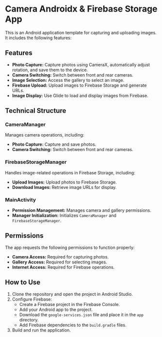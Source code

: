 # Camera Androidx & Firebase Storage App

This is an Android application template for capturing and uploading images. It includes the following features:

## Features

- **Photo Capture:** Capture photos using CameraX, automatically adjust rotation, and save them to the device.
- **Camera Switching:** Switch between front and rear cameras.
- **Image Selection:** Access the gallery to select an image.
- **Firebase Upload:** Upload images to Firebase Storage and generate URLs.
- **Image Display:** Use Glide to load and display images from Firebase.

## Technical Structure

### CameraManager

Manages camera operations, including:

- **Photo Capture:** Capture and save photos.
- **Camera Switching:** Switch between front and rear cameras.

### FirebaseStorageManager

Handles image-related operations in Firebase Storage, including:

- **Upload Images:** Upload photos to Firebase Storage.
- **Download Images:** Retrieve image URLs for display.

### MainActivity

- **Permission Management:** Manages camera and gallery permissions.
- **Manager Initialization:** Initializes `CameraManager` and `FirebaseStorageManager`.

## Permissions

The app requests the following permissions to function properly:

- **Camera Access:** Required for capturing photos.
- **Gallery Access:** Required for selecting images.
- **Internet Access:** Required for Firebase operations.

## How to Use

1. Clone the repository and open the project in Android Studio.
2. Configure Firebase:
    - Create a Firebase project in the Firebase Console.
    - Add your Android app to the project.
    - Download the `google-services.json` file and place it in the `app` directory.
    - Add Firebase dependencies to the `build.gradle` files.
3. Build and run the application.
